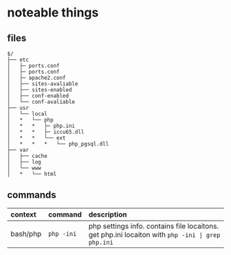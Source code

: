 # noteable things
## files
```
$/
├── etc
│   ├─ ports.conf
│   ├─ ports.conf
│   ├─ apache2.conf
│   ├── sites-avaliable
│   ├── sites-enabled
│   ├── conf-enabled
│   └── conf-avaliable
├── usr
│   └── local
│   *   └── php
│   *   *   ├─ php.ini
│   *   *   ├─ iccu65.dll
│   *   *   └── ext
│   *   *   *   └── php_pgsql.dll
├── var
│   ├── cache
│   ├── log
│   └── www
│   *   └── html
```
## commands
| context   | command       | description       |
| :---      | :---          | :---              |
| bash/php      | <code>php -ini </code> | php settings info. contains file locaitons. get php.ini locaiton with <code>php -ini \| grep php.ini </code> |
